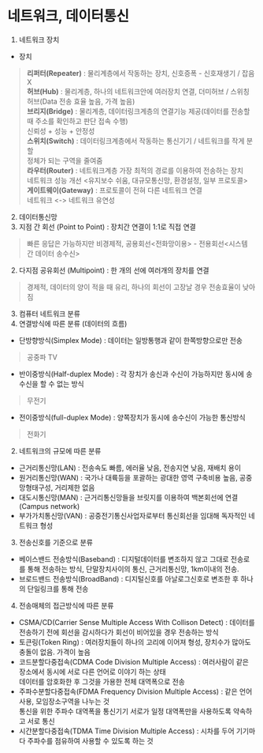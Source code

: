 # 네트워크, 데이터통신

1. 네트워크 장치
  * 장치
> **리퍼터(Repeater)** : 물리계층에서 작동하는 장치, 신호증폭 - 신호재생기 / 잡음 X  
**허브(Hub)** : 물리계층, 하나의 네트워크안에 여러장치 연결, 더미허브 / 스위칭허브(Data 전송 효율 높음, 가격 높음)  
**브리지(Bridge)** : 물리계층, 데이터링크계층의 연결기능 제공(데이터를 전송할 때 주소를 확인하고 판단 접속 수행)  
신뢰성 + 성능 + 안정성  
**스위치(Switch)** : 데이터링크계층에서 작동하는 통신기기 / 네트워크를 작게 분할  
정체가 되는 구역을 줄여줌  
**라우터(Router)** : 네트워크계층 가장 최적의 경로를 이용하여 전송하는 장치  
네트워크 성능 개선 <유지보수 쉬움, 대규모통신망, 환경설정, 일부 프로토콜>
**게이트웨이(Gateway)** : 프로토콜이 전혀 다른 네트워크 연결  
네트워크 <-> 네트워크 유연성

2. 데이터통신망
  1. 지점 간 회선 (Point to Point) : 장치간 연결이 1:1로 직접 연결 
> 빠른 응답은 가능하지만 비경제적, 공용회선<전화망이용> - 전용회선<시스템 간 데이터 송수신>

  2. 다지점 공유회선 (Multipoint) : 한 개의 선에 여러개의 장치를 연결
> 경제적, 데이터의 양이 적을 때 유리, 하나의 회선이 고장날 경우 전송효율이 낮아짐

3. 컴퓨터 네트워크 분류
  1. 연결방식에 따른 분류 (데이터의 흐름)
   + 단방향방식(Simplex Mode) : 데이터는 일방통행과 같이 한쪽방향으로만 전송
> 공중파 TV

   + 반이중방식(Half-duplex Mode) : 각 장치가 송신과 수신이 가능하지만 동시에 송수신을 할 수 없는 방식
> 무전기

   + 전이중방식(full-duplex Mode) : 양쪽장치가 동시에 송수신이 가능한 통신방식
> 전화기

  2. 네트워크의 규모에 따른 분류
   + 근거리통신망(LAN) : 전송속도 빠름, 에러율 낮음, 전송지연 낮음, 재배치 용이
   + 원거리통신망(WAN) : 국가나 대륙등을 포괄하는 광대한 영역 구축비용 높음, 공중망형태구성, 거리제한 없음
   + 대도시통신망(MAN) : 근거리통신망들을 브릿지를 이용하여 백본회선에 연결 (Campus network)
   + 부가가치통신망(VAN) : 공중전기통신사업자로부터 통신회선을 임대해 독자적인 네트워크 형성

  3. 전송신호를 기준으로 분류
   + 베이스밴드 전송방식(Baseband) : 디지털데이터를 변조하지 않고 그대로 전송로를 통해 전송하는 방식, 단말장치사이의 통신, 근거리통신망, 1km이내의 전송.
   + 브로드밴드 전송방식(BroadBand) : 디지털신호를 아날로그신호로 변조한 후 하나의 단일링크를 통해 전송

  4. 전송매체의 접근방식에 따른 분류
   + CSMA/CD(Carrier Sense Multiple Access With Collison Detect) : 데이터를 전송하기 전에 회선을 감시하다가 회선이 비어있을 경우 전송하는 방식
   + 토큰링(Token Ring) : 여러장치들이 하나의 고리에 이어져 형성, 장치수가 많아도 충돌이 없음. 가격이 높음 
   + 코드분할다중접속(CDMA Code Division Multiple Access) : 여러사람이 같은 장소에서 동시에 서로 다른 언어로 이야기 하는 상태  
데이터를 암호화한 후 그것을 가용한 전체 대역폭으로 전송
   + 주파수분할다중접속(FDMA Frequency Division Multiple Access) : 같은 언어사용, 모임장소구역을 나누는 것  
통신을 위한 주파수 대역폭을 통신기기 서로가 일정 대역폭만을 사용하도록 약속하고 서로 통신 
   + 시간분할다중접속(TDMA Time Division Multiple Access) : 시차를 두어 기기마다 주파수를 점유하여 사용할 수 있도록 하는 것  
